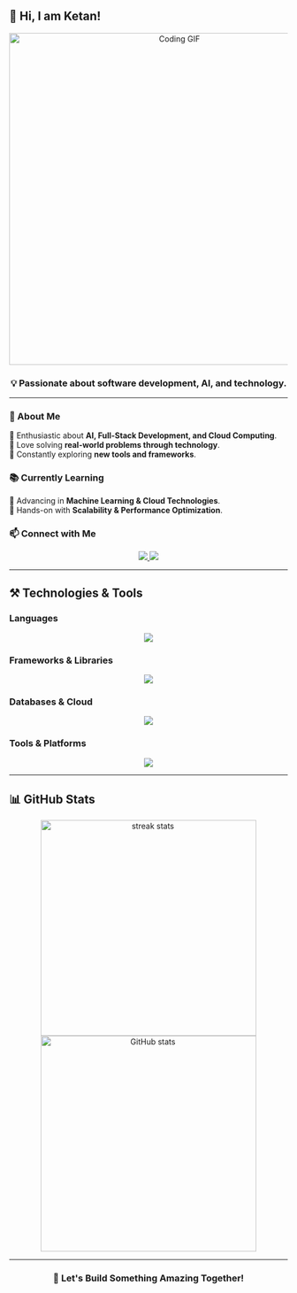 ## **👋 Hi, I am Ketan!**  

<div align="center">
  <img src="https://media.tenor.com/qJ5evVs-_uUAAAAC/coding.gif" alt="Coding GIF" width="600"/>
</div>  

<h3 align="center">💡 Passionate about software development, AI, and technology.</h3>  

---

### **🚀 About Me**  
🔹 Enthusiastic about **AI, Full-Stack Development, and Cloud Computing**.  
🔹 Love solving **real-world problems through technology**.  
🔹 Constantly exploring **new tools and frameworks**.  

### **📚 Currently Learning**  
📌 Advancing in **Machine Learning & Cloud Technologies**.  
📌 Hands-on with **Scalability & Performance Optimization**.  

### **📫 Connect with Me**  
<div align="center">
  <a href="mailto:ketan.darekar99@gmail.com">
    <img src="https://img.shields.io/badge/Gmail-red?style=for-the-badge&logo=gmail&logoColor=white" />
  </a>
  <a href="https://linkedin.com/in/ketan-darekar-6ba32a1b4/">
    <img src="https://img.shields.io/badge/LinkedIn-blue?style=for-the-badge&logo=linkedin&logoColor=white" />
  </a>
</div>

---

## **⚒️ Technologies & Tools**  

### **Languages**  
<div align="center">
  <img src="https://skillicons.dev/icons?i=Python,Java,Cpp,Javascript" />
</div>  

### **Frameworks & Libraries**  
<div align="center">
  <img src="https://skillicons.dev/icons?i=React,Nodejs,Express,Bootstrap,Tailwind" />
</div>  

### **Databases & Cloud**  
<div align="center">
  <img src="https://skillicons.dev/icons?i=Mysql,MongoDB,Firebase,Gcp" />
</div>  

### **Tools & Platforms**  
<div align="center">
  <img src="https://skillicons.dev/icons?i=Git,Github,Linux,Vscode,Docker" />
</div>  

---

## **📊 GitHub Stats**  
<div align="center">
  <img width=390 src="https://github-readme-streak-stats.herokuapp.com/?user=Ketan5757&theme=react&border_radius=10" alt="streak stats"/>
  <img width=390 src="https://github-readme-stats.vercel.app/api?username=Ketan5757&show_icons=true&theme=react&border_radius=10" alt="GitHub stats" />
</div>  

---

<h3 align="center">🚀 Let's Build Something Amazing Together!</h3>  
